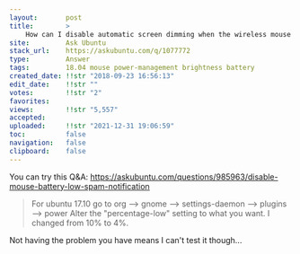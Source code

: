 ```yaml
---
layout:       post
title:        >
    How can I disable automatic screen dimming when the wireless mouse has low battery?
site:         Ask Ubuntu
stack_url:    https://askubuntu.com/q/1077772
type:         Answer
tags:         18.04 mouse power-management brightness battery
created_date: !!str "2018-09-23 16:56:13"
edit_date:    !!str ""
votes:        !!str "2"
favorites:    
views:        !!str "5,557"
accepted:     
uploaded:     !!str "2021-12-31 19:06:59"
toc:          false
navigation:   false
clipboard:    false
---
```


You can try this Q&A: https://askubuntu.com/questions/985963/disable-mouse-battery-low-spam-notification

> For ubuntu 17.10 go to org --> gnome --> settings-daemon --> plugins  
> --> power Alter the "percentage-low" setting to what you want. I changed from 10% to 4%.  

Not having the problem you have means I can't test it though...

